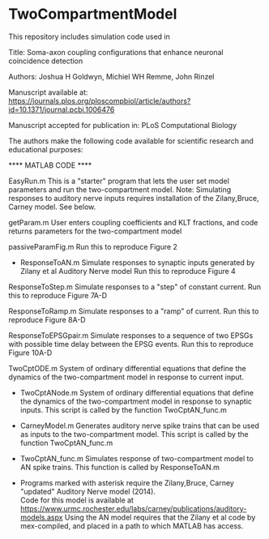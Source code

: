 # TwoCompartmentModel

This repository includes simulation code used in 

Title: Soma-axon coupling configurations that enhance neuronal coincidence detection

Authors: Joshua H Goldwyn, Michiel WH Remme, John Rinzel

Manuscript available at: https://journals.plos.org/ploscompbiol/article/authors?id=10.1371/journal.pcbi.1006476 

Manuscript accepted for publication in: PLoS Computational Biology

The authors make the following code available for scientific research and educational purposes:

**** MATLAB CODE ****

EasyRun.m
This is a "starter" program that lets the user set model parameters and run the two-compartment model.
Note: Simulating responses to auditory nerve inputs requires installation of the Zilany,Bruce, Carney model. See below.  

getParam.m
User enters coupling coefficients and KLT fractions, and code returns parameters for the two-compartment model

passiveParamFig.m
Run this to reproduce Figure 2

*  ResponseToAN.m
Simulate responses to synaptic inputs generated by Zilany et al Auditory Nerve model
Run this to reproduce Figure 4

ResponseToStep.m
Simulate responses to a "step" of constant current.
Run this to reproduce Figure 7A-D 

ResponseToRamp.m
Simulate responses to a "ramp" of current.
Run this to reproduce Figure 8A-D

ResponseToEPSGpair.m
Simulate responses to a sequence of two EPSGs with possible time delay between the EPSG events.
Run this to reproduce Figure 10A-D

TwoCptODE.m
System of ordinary differential equations that define the dynamics of the two-compartment model in response to current input.

* TwoCptANode.m
System of ordinary differential equations that define the dynamics of the two-compartment model in response to synaptic inputs. This script is called by the function TwoCptAN_func.m

* CarneyModel.m
Generates auditory nerve spike trains that can be used as inputs to the two-compartment model.  This script is called by the function TwoCptAN_func.m

* TwoCptAN_func.m
Simulates response of two-compartment model to AN spike trains.  This function is called by ResponseToAN.m




* Programs marked with asterisk require the Zilany,Bruce, Carney "updated" Auditory Nerve model (2014).  
Code for this model is available at https://www.urmc.rochester.edu/labs/carney/publications/auditory-models.aspx
Using the AN model requires that the Zilany et al code by mex-compiled, and placed in a path to which MATLAB has access.
